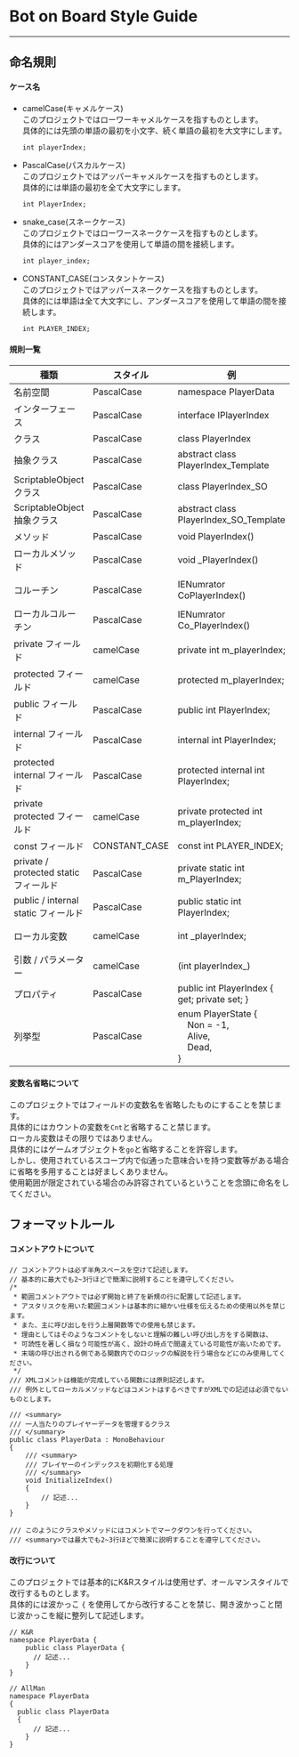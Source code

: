 # Bot on Board Style Guide
* * *
## 命名規則
#### ケース名
* camelCase(キャメルケース)  
    このプロジェクトではローワーキャメルケースを指すものとします。  
    具体的には先頭の単語の最初を小文字、続く単語の最初を大文字にします。  
  ``` Charp
  int playerIndex;
  ```
* PascalCase(パスカルケース)  
    このプロジェクトではアッパーキャメルケースを指すものとします。  
    具体的には単語の最初を全て大文字にします。  
  ``` Charp
  int PlayerIndex;
  ```
* snake_case(スネークケース)  
    このプロジェクトではローワースネークケースを指すものとします。  
    具体的にはアンダースコアを使用して単語の間を接続します。  
  ``` Charp
  int player_index;
  ```
* CONSTANT_CASE(コンスタントケース)  
    このプロジェクトではアッパースネークケースを指すものとします。  
    具体的には単語は全て大文字にし、アンダースコアを使用して単語の間を接続します。
  ``` Charp
  int PLAYER_INDEX;
  ```
#### 規則一覧
| 種類 | スタイル | 例 | 備考 |
| ---- | ---- | ---- | ---- |
| 名前空間 | PascalCase | namespace PlayerData |
| インターフェース | PascalCase | interface IPlayerIndex | プレフィックス `I` |
| クラス | PascalCase | class PlayerIndex |
| 抽象クラス | PascalCase | abstract class PlayerIndex_Template | サフィックス `_Template` |
| ScriptableObjectクラス | PascalCase | class PlayerIndex_SO | サフィックス `_SO` |
| ScriptableObject抽象クラス | PascalCase | abstract class PlayerIndex_SO_Template | サフィックス `_SO_Template` |
| メソッド | PascalCase | void PlayerIndex() |
| ローカルメソッド | PascalCase | void _PlayerIndex() | プレフィックス `_` |
| コルーチン | PascalCase | IENumrator CoPlayerIndex() | プレフィックス `Co` |
| ローカルコルーチン | PascalCase | IENumrator Co_PlayerIndex() | プレフィックス `Co_` |
| private フィールド | camelCase | private int m_playerIndex; | プレフィックス `m_` |
| protected フィールド | camelCase | protected m_playerIndex; | プレフィックス `m_` |
| public フィールド | PascalCase | public int PlayerIndex; |
| internal フィールド | PascalCase | internal int PlayerIndex; |
| protected internal フィールド | PascalCase | protected internal int PlayerIndex; |
| private protected フィールド | camelCase | private protected int m_playerIndex; | プレフィックス `m_` |
| const フィールド | CONSTANT_CASE | const int PLAYER_INDEX; |
| private / protected static フィールド | PascalCase | private static int m_PlayerIndex; | プレフィックス `m_` |
| public / internal static フィールド | PascalCase | public static int PlayerIndex; |
| ローカル変数 | camelCase | int _playerIndex; | プレフィックス `_` |
| 引数 / パラメーター | camelCase | (int playerIndex_) | サフィックス `_` |
| プロパティ | PascalCase | public int PlayerIndex { get; private set; }|
| 列挙型 | PascalCase | enum PlayerState { <br />&nbsp;&nbsp;&nbsp;&nbsp;Non = -1, <br />&nbsp;&nbsp;&nbsp;&nbsp;Alive, <br />&nbsp;&nbsp;&nbsp;&nbsp;Dead, <br />} |
#### 変数名省略について
このプロジェクトではフィールドの変数名を省略したものにすることを禁じます。  
具体的にはカウントの変数を`Cnt`と省略すること禁じます。  
ローカル変数はその限りではありません。  
具体的にはゲームオブジェクトを`go`と省略することを許容します。  
しかし、使用されているスコープ内で似通った意味合いを持つ変数等がある場合に省略を多用することは好ましくありません。  
使用範囲が限定されている場合のみ許容されているということを念頭に命名をしてください。  

## フォーマットルール
#### コメントアウトについて
``` CSharp
// コメントアウトは必ず半角スペースを空けて記述します。
// 基本的に最大でも2~3行ほどで簡潔に説明することを遵守してください。
/*
 * 範囲コメントアウトでは必ず開始と終了を新規の行に配置して記述します。
 * アスタリスクを用いた範囲コメントは基本的に細かい仕様を伝えるための使用以外を禁じます。
 * また、主に呼び出しを行う上層関数等での使用も禁じます。
 * 理由としてはそのようなコメントをしないと理解の難しい呼び出し方をする関数は、
 * 可読性を著しく損なう可能性が高く、設計の時点で間違えている可能性が高いためです。
 * 末端の呼び出される側である関数内でのロジックの解説を行う場合などにのみ使用してください。
 */
/// XMLコメントは機能が完成している関数には原則記述します。
/// 例外としてローカルメソッドなどはコメントはするべきですがXMLでの記述は必須でないものとします。

/// <summary>
/// 一人当たりのプレイヤーデータを管理するクラス
/// </summary>
public class PlayerData : MonoBehaviour
{
    /// <summary>
    /// プレイヤーのインデックスを初期化する処理
    /// </summary>
    void InitializeIndex()
    {
        // 記述...
    }
}

/// このようにクラスやメソッドにはコメントでマークダウンを行ってください。
/// <summary>では最大でも2~3行ほどで簡潔に説明することを遵守してください。
```
#### 改行について
  このプロジェクトでは基本的にK&Rスタイルは使用せず、オールマンスタイルで改行するものとします。  
  具体的には波かっこ `{` を使用してから改行することを禁じ、開き波かっこと閉じ波かっこを縦に整列して記述します。  
``` CSharp
// K&R
namespace PlayerData {
	public class PlayerData	{
      // 記述...
	}
}

// AllMan
namespace PlayerData
{
  public class PlayerData
  {
      // 記述...
	}
}
```

